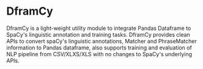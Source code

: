 DframCy
=======
DframCy is a light-weight utility module to integrate Pandas Dataframe to SpaCy's linguistic annotation and training tasks. DframCy provides clean APIs to convert spaCy's linguistic annotations, Matcher and PhraseMatcher information to Pandas dataframe, also supports training and evaluation of NLP pipeline from CSV/XLXS/XLS with no changes to SpaCy's underlying APIs.